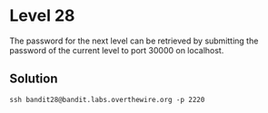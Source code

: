 # Level 28

The password for the next level can be retrieved by submitting the password of the current level to port 30000 on localhost.

## Solution

```console
ssh bandit28@bandit.labs.overthewire.org -p 2220

```
